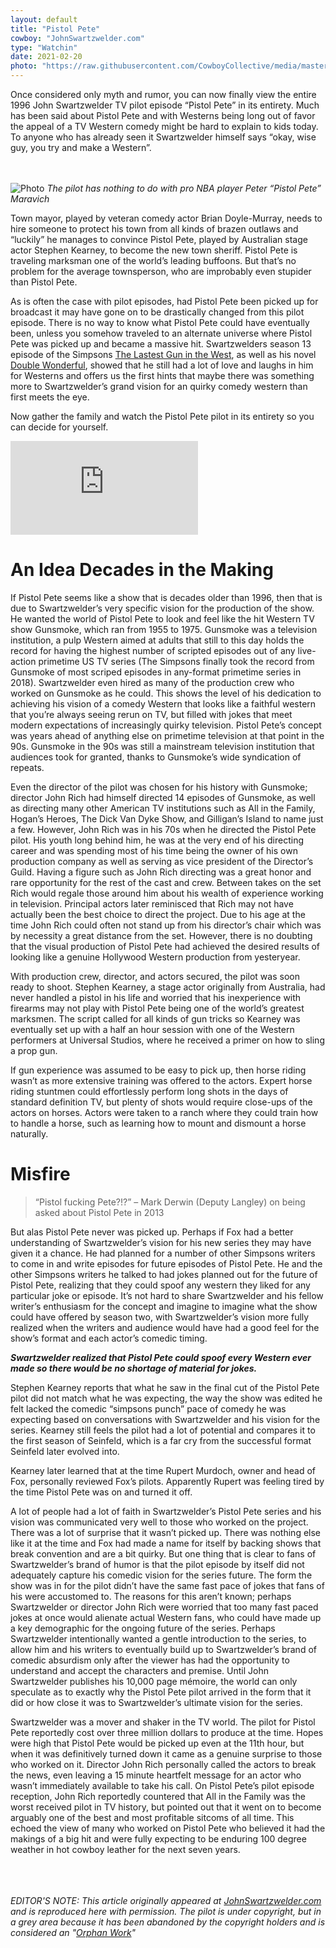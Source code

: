 ```yaml
---
layout: default
title: "Pistol Pete"
cowboy: "JohnSwartzwelder.com"
type: "Watchin"
date: 2021-02-20
photo: "https://raw.githubusercontent.com/CowboyCollective/media/master/PistolPete.png"
---
```


Once considered only myth and rumor, you can now finally view the entire 1996 John Swartzwelder TV pilot episode “Pistol Pete” in its entirety. Much has been said about Pistol Pete and with Westerns being long out of favor the appeal of a TV Western comedy might be hard to explain to kids today. To anyone who has already seen it Swartzwelder himself says “okay, wise guy, you try and make a Western”.

<br><br>
![Photo](https://johnswartzwelder.com/wp-content/uploads/2020/08/PIstol_Pete_Maravich_1970.jpg)
*The pilot has nothing to do with pro NBA player Peter “Pistol Pete” Maravich*

Town mayor, played by veteran comedy actor Brian Doyle-Murray, needs to hire someone to protect his town from all kinds of brazen outlaws and “luckily” he manages to convince Pistol Pete, played by Australian stage actor Stephen Kearney, to become the new town sheriff. Pistol Pete is traveling marksman one of the world’s leading buffoons. But that’s no problem for the average townsperson, who are improbably even stupider than Pistol Pete.
 
As is often the case with pilot episodes, had Pistol Pete been picked up for broadcast it may have gone on to be drastically changed from this pilot episode. There is no way to know what Pistol Pete could have eventually been, unless you somehow traveled to an alternate universe where Pistol Pete was picked up and became a massive hit. Swartzwelders season 13 episode of the Simpsons [The Lastest Gun in the West](https://johnswartzwelder.com/simpsons/episodes/s13e12/), as well as his novel [Double Wonderful](https://johnswartzwelder.com/books/double-wonderful/), showed that he still had a lot of love and laughs in him for Westerns and offers us the first hints that maybe there was something more to Swartzwelder’s grand vision for an quirky comedy western than first meets the eye.

Now gather the family and watch the Pistol Pete pilot in its entirety so you can decide for yourself.

<iframe id="youtube" src="https://www.youtube.com/embed/7H2sF424S98" frameborder="0" allow="accelerometer; autoplay; clipboard-write; encrypted-media; gyroscope; picture-in-picture" allowfullscreen></iframe>

<h1>An Idea Decades in the Making</h1>

If Pistol Pete seems like a show that is decades older than 1996, then that is due to Swartzwelder’s very specific vision for the production of the show. He wanted the world of Pistol Pete to look and feel like the hit Western TV show Gunsmoke, which ran from 1955 to 1975. Gunsmoke was a television institution, a pulp Western aimed at adults that still to this day holds the record for having the highest number of scripted episodes out of any live-action primetime US TV series (The Simpsons finally took the record from Gunsmoke of most scriped episodes in any-format primetime series in 2018). Swartzwelder even hired as many of the production crew who worked on Gunsmoke as he could. This shows the level of  his dedication to achieving his vision of a comedy Western that looks like a faithful western that you’re always seeing rerun on TV, but filled with jokes that meet modern expectations of increasingly quirky television. Pistol Pete’s concept was years ahead of anything else on primetime television at that point in the 90s. Gunsmoke in the 90s was still a mainstream television institution that audiences took for granted, thanks to Gunsmoke’s wide syndication of repeats.

Even the director of the pilot was chosen for his history with Gunsmoke; director John Rich had himself directed 14 episodes of Gunsmoke, as well as directing many other American TV institutions such as All in the Family, Hogan’s Heroes, The Dick Van Dyke Show, and Gilligan’s Island to name just a few. However, John Rich was in his 70s when he directed the Pistol Pete pilot. His youth long behind him, he was at the very end of his directing career and was spending most of his time being the owner of his own production company as well as serving as vice president of the Director’s Guild. Having a figure such as John Rich directing was a great honor and rare opportunity for the rest of the cast and crew. Between takes on the set Rich would regale those around him about his wealth of experience working in television. Principal actors later reminisced that Rich may not have actually been the best choice to direct the project. Due to his age at the time John Rich could often not stand up from his director’s chair which was by necessity a great distance from the set. However, there is no doubting that the visual production of Pistol Pete had achieved the desired results of looking like a genuine Hollywood Western production from yesteryear.

With production crew, director, and actors secured, the pilot was soon ready to shoot. Stephen Kearney, a stage actor originally from Australia, had never handled a pistol in his life and worried that his inexperience with firearms may not play with Pistol Pete being one of the world’s greatest marksmen. The script called for all kinds of gun tricks so Kearney was eventually set up with a half an hour session with one of the Western performers at Universal Studios, where he received a primer on how to sling a prop gun.

If gun experience was assumed to be easy to pick up, then horse riding wasn’t as more extensive training was offered to the actors. Expert horse riding stuntmen could effortlessly perform long shots in the days of standard definition TV, but plenty of shots would require close-ups of the actors on horses. Actors were taken to a ranch where they could train how to handle a horse, such as learning how to mount and dismount a horse naturally.

<h1>Misfire</h1>

> “Pistol fucking Pete?!?” – Mark Derwin (Deputy Langley) on being asked about Pistol Pete in 2013

But alas Pistol Pete never was picked up. Perhaps if Fox had a better understanding of Swartzwelder’s vision for his new series they may have given it a chance. He had planned for a number of other Simpsons writers to come in and write episodes for future episodes of Pistol Pete. He and the other Simpsons writers he talked to had jokes planned out for the future of Pistol Pete, realizing that they could spoof any western they liked for any particular joke or episode. It’s not hard to share Swartzwelder and his fellow writer’s enthusiasm for the concept and imagine to imagine what the show could have offered by season two, with Swartzwelder’s vision more fully realized when the writers and audience would have had a good feel for the show’s format and each actor’s comedic timing.

***Swartzwelder realized that Pistol Pete could spoof every Western ever made so there would be no shortage of material for jokes.***

Stephen Kearney reports that what he saw in the final cut of the Pistol Pete pilot did not match what he was expecting, the way the show was edited he felt lacked the comedic “simpsons punch” pace of comedy he was expecting based on conversations with Swartzwelder and his vision for the series. Kearney still feels the pilot had a lot of potential and compares it to the first season of Seinfeld, which is a far cry from the successful format Seinfeld later evolved into.

Kearney later learned that at the time Rupert Murdoch, owner and head of Fox, personally reviewed Fox’s pilots. Apparently Rupert was feeling tired by the time Pistol Pete was on and turned it off.

A lot of people had a lot of faith in Swartzwelder’s Pistol Pete series and his vision was communicated very well to those who worked on the project. There was a lot of surprise that it wasn’t picked up. There was nothing else like it at the time and Fox had made a name for itself by backing shows that break convention and are a bit quirky. But one thing that is clear to fans of Swartzwelder’s brand of humor is that the pilot episode by itself did not adequately capture his comedic vision for the series future. The form the show was in for the pilot didn’t have the same fast pace of jokes that fans of his were accustomed to. The reasons for this aren’t known; perhaps Swartzwelder or director John Rich were worried that too many fast paced jokes at once would alienate actual Western fans, who could have made up a key demographic for the ongoing future of the series. Perhaps Swartzwelder intentionally wanted a gentle introduction to the series, to allow him and his writers to eventually build up to Swartzwelder’s brand of comedic absurdism only after the viewer has had the opportunity to understand and accept the characters and premise. Until John Swartzwelder publishes his 10,000 page mémoire, the world can only speculate as to exactly why the Pistol Pete pilot arrived in the form that it did or how close it was to Swartzwelder’s ultimate vision for the series.

Swartzwelder was a mover and shaker in the TV world. The pilot for Pistol Pete reportedly cost over three million dollars to produce at the time. Hopes were high that Pistol Pete would be picked up even at the 11th hour, but when it was definitively turned down it came as a genuine surprise to those who worked on it. Director John Rich personally called the actors to break the news, even leaving a 15 minute heartfelt message for an actor who wasn’t immediately available to take his call. On Pistol Pete’s pilot episode reception, John Rich reportedly countered that All in the Family was the worst received pilot in TV history, but pointed out that it went on to become arguably one of the best and most profitable sitcoms of all time. This echoed the view of many who worked on Pistol Pete who believed it had the makings of a big hit and were fully expecting to be enduring 100 degree weather in hot cowboy leather for the next seven years.

<br><br><br>*EDITOR'S NOTE: This article originally appeared at [JohnSwartzwelder.com](https://johnswartzwelder.com/pistol-pete/) and is reproduced here with permission. The pilot is under copyright, but in a grey area because it has been abandoned by the copyright holders and is considered an "[Orphan Work](https://www.copyright.gov/docs/regstat031308.html)"*
